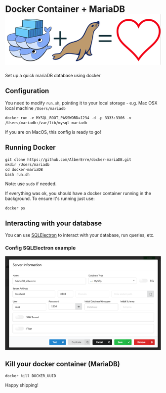 # Docker Container + MariaDB ![Docker_MariaDB](https://github.com/AlberErre/docker-mariaDB/blob/master/docker_mariadb.png)
Set up a quick mariaDB database using docker

## Configuration

You need to modify `run.sh`, pointing it to your local storage - e.g. Mac OSX local machine `/Users/mariadb`
```
docker run -e MYSQL_ROOT_PASSWORD=1234 -d -p 3333:3306 -v /Users/mariadb:/var/lib/mysql mariadb
```
If you are on MacOS, this config is ready to go!

## Running Docker
```
git clone https://github.com/AlberErre/docker-mariaDB.git
mkdir /Users/mariadb
cd docker-mariaDB
bash run.sh
```
Note: use `sudo` if needed.

If everything was ok, you should have a docker container running in the background.
To ensure it's running just use:
```
docker ps
```

## Interacting with your database

You can use [SQLElectron](https://sqlectron.github.io/) to interact with your database, run queries, etc. 

### Config SQLElectron example
![SQLElectron config example (Mac OS)](https://github.com/AlberErre/docker-mariaDB/blob/master/mariaDB-example.png)

## Kill your docker container (MariaDB)

```
docker kill DOCKER_UUID
```

Happy shipping!
